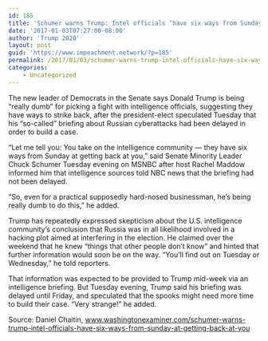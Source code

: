 ```yaml
---
id: 185
title: 'Schumer warns Trump: Intel officials ‘have six ways from Sunday at getting back at you’'
date: '2017-01-03T07:27:00-08:00'
author: 'Trump 2020'
layout: post
guid: 'https://www.impeachment.network/?p=185'
permalink: /2017/01/03/schumer-warns-trump-intel-officials-have-six-ways-from-sunday-at-getting-back-at-you/
categories:
    - Uncategorized
---
```


The new leader of Democrats in the Senate says Donald Trump is being “really dumb” for picking a fight with intelligence officials, suggesting they have ways to strike back, after the president-elect speculated Tuesday that his “so-called” briefing about Russian cyberattacks had been delayed in order to build a case.

“Let me tell you: You take on the intelligence community — they have six ways from Sunday at getting back at you,” said Senate Minority Leader Chuck Schumer Tuesday evening on MSNBC after host Rachel Maddow informed him that intelligence sources told NBC news that the briefing had not been delayed.

“So, even for a practical supposedly hard-nosed businessman, he’s being really dumb to do this,” he added.

Trump has repeatedly expressed skepticism about the U.S. intelligence community’s conclusion that Russia was in all likelihood involved in a hacking plot aimed at interfering in the election. He claimed over the weekend that he knew “things that other people don’t know” and hinted that further information would soon be on the way. “You’ll find out on Tuesday or Wednesday,” he told reporters.

That information was expected to be provided to Trump mid-week via an intelligence briefing. But Tuesday evening, Trump said his briefing was delayed until Friday, and speculated that the spooks might need more time to build their case. “Very strange!” he added.

Source: Daniel Chaitin, www.washingtonexaminer.com/schumer-warns-trump-intel-officials-have-six-ways-from-sunday-at-getting-back-at-you